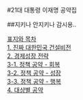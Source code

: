 #21대 대통령 이재명 공약집 <br>

##지키나 안지키나 감시용..

[표지와 목차]([./표지-목차.pdf](https://github.com/minsuklee/Archive/blob/main/%EC%9D%B4%EC%9E%AC%EB%AA%85-%EB%8C%80%ED%86%B5%EB%A0%B9%EA%B3%B5%EC%95%BD/%E1%84%91%E1%85%AD%E1%84%8C%E1%85%B5-%E1%84%86%E1%85%A9%E1%86%A8%E1%84%8E%E1%85%A1.pdf))<br>
[1. 진짜 대한민국 건설비전](1.진짜대한민국건설비전.pdf)<br>
[2. 경제성장 전략](2.경제성장전략.pdf)<br>
[3-1. 정책 공약 - 회복](3-1.정책-회복.pdf)<br>
[3-2. 정책 공약 - 성장](3-2.정책-성장.pdf)<br>
[3-3. 정책 공약 - 행복](3-3.정책-행복.pdf)<br>
[4. 대상별 공약](4.대상별공약.pdf)<br>

